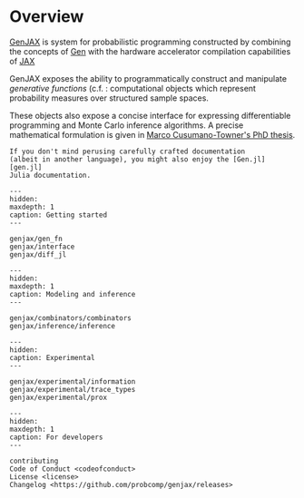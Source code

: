 # Overview

[GenJAX][genjax] is system for probabilistic programming constructed by combining the concepts of [Gen][gen] with the hardware accelerator compilation capabilities of [JAX][jax]

GenJAX exposes the ability to programmatically construct and manipulate _generative functions_
(c.f. [](genjax/gen_fn): computational objects which represent probability measures
over structured sample spaces.

These objects also expose a concise interface
for expressing differentiable programming and Monte Carlo inference algorithms. A precise mathematical formulation is given in [Marco Cusumano-Towner's PhD thesis][marco_thesis].

```{admonition} Novice
If you don't mind perusing carefully crafted documentation
(albeit in another language), you might also enjoy the [Gen.jl][gen.jl]
Julia documentation.
```

```{toctree}
---
hidden:
maxdepth: 1
caption: Getting started
---

genjax/gen_fn
genjax/interface
genjax/diff_jl
```

```{toctree}
---
hidden:
maxdepth: 1
caption: Modeling and inference
---

genjax/combinators/combinators
genjax/inference/inference
```

```{toctree}
---
hidden:
caption: Experimental
---

genjax/experimental/information
genjax/experimental/trace_types
genjax/experimental/prox
```

```{toctree}
---
hidden:
maxdepth: 1
caption: For developers
---

contributing
Code of Conduct <codeofconduct>
License <license>
Changelog <https://github.com/probcomp/genjax/releases>
```

[license]: license
[contributor guide]: contributing
[command-line reference]: usage
[gen]: https://www.gen.dev/
[gen.jl]: https://github.com/probcomp/Gen.jl
[genjax]: https://github.com/probcomp/genjax
[jax]: https://github.com/google/jax
[marco_thesis]: https://www.mct.dev/assets/mct-thesis.pdf
